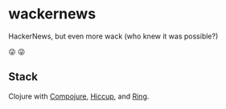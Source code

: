 # wackernews
HackerNews, but even more wack (who knew it was possible?)

:stuck_out_tongue_winking_eye:
:stuck_out_tongue_winking_eye:

## Stack
Clojure with [Compojure](https://github.com/weavejester/compojure), [Hiccup](https://github.com/weavejester/hiccup), and [Ring](https://github.com/ring-clojure/ring).  
